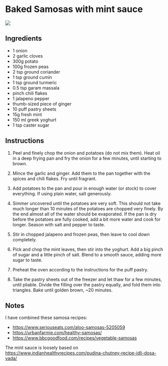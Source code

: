 # Baked Samosas with mint sauce
![](https://images.immediate.co.uk/production/volatile/sites/30/2020/08/vegetable-samosas-b9b74f9.jpg?quality=90&webp=true&resize=440,400)

## Ingredients
- 1 onion
- 2 garlic cloves
- 300g potato
- 100g frozen peas
- 2 tsp ground coriander
- 1 tsp ground cumin
- 1 tsp ground turmeric
- 0.5 tsp garam massala
- pinch chili flakes
- 1 jalapeno pepper
- thumb-sized piece of ginger
- 10 puff pastry sheets
- 15g fresh mint
- 150 ml greek yoghurt
- 1 tsp caster sugar

## Instructions
1. Peel and finely chop the onion and potatoes (do not mix them).
   Heat oil in a deep frying pan and fry the onion for a few minutes, until starting to brown.

2. Mince the garlic and ginger. 
   Add them to the pan together with the spices and chili flakes. 
   Fry until fragrant.

3. Add potatoes to the pan and pour in enough water (or stock) to cover everything.
   If using plain water, salt generously.

4. Simmer uncovered until the potatoes are very soft. 
   This should not take much longer than 10 minutes of the potatoes are chopped very finely.
   By the end almost all of the water should be evaporated.
   If the pan is dry before the potatoes are fully cooked, add a bit more water and cook for longer.
   Season with salt and pepper to taste.

5. Stir in chopped jalapeno and frozen peas, then leave to cool down completely.

6. Pick and chop the mint leaves, then stir into the yoghurt.
   Add a big pinch of sugar and a little pinch of salt.
   Blend to a smooth sauce, adding more sugar to taste.

7. Preheat the oven according to the instructions for the puff pastry.

8. Take the pastry sheets out of the freezer and let thaw for a few minutes, until pliable.
   Divide the filling over the pastry equally, and fold them into triangles. 
   Bake until golden brown, ~20 minutes.

## Notes
I have combined these samosa recipes:
- https://www.seriouseats.com/aloo-samosas-5205059
- https://urbanfarmie.com/healthy-samosas/
- https://www.bbcgoodfood.com/recipes/vegetable-samosas

The mint sauce is loosely based on https://www.indianhealthyrecipes.com/pudina-chutney-recipe-idli-dosa-vada/